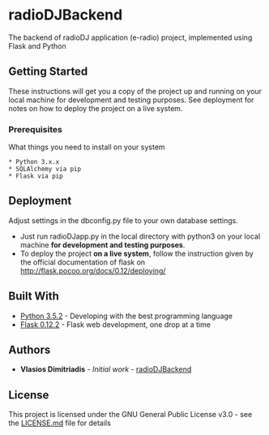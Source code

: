 # radioDJBackend
The backend of radioDJ application (e-radio) project, implemented using Flask and Python

## Getting Started

These instructions will get you a copy of the project up and running on your local machine for development and testing purposes. See deployment for notes on how to deploy the project on a live system.

### Prerequisites

What things you need to install on your system

```
* Python 3.x.x
* SQLAlchemy via pip
* Flask via pip
```

## Deployment

Adjust settings in the dbconfig.py file to your own database settings.

* Just run radioDJapp.py in the local directory with python3 on your local machine **for development and testing purposes**.
* To deploy the project **on a live system**, follow the instruction given by the official documentation of flask on http://flask.pocoo.org/docs/0.12/deploying/ 

## Built With

* [Python 3.5.2](http://www.python.org/) - Developing with the best programming language
* [Flask 0.12.2](http://flask.pocoo.org/) - Flask web development, one drop at a time

## Authors

* **Vlasios Dimitriadis** - *Initial work* - [radioDJBackend](https://github.com/bdimitriadis/radioDJBackend)


## License

This project is licensed under the GNU General Public License v3.0 - see the [LICENSE.md](LICENSE.md) file for details

